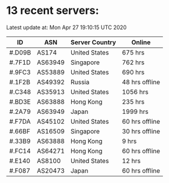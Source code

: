 # 13 recent servers:

Latest update at: Mon Apr 27 19:10:15 UTC 2020

| ID | ASN | Server Country | Online |
| -- | --- | -------------- | ------ |
| #.D09B | AS174 | United States | 675 hrs |
| #.7F1D | AS63949 | Singapore | 762 hrs |
| #.9FC3 | AS53889 | United States | 690 hrs |
| #.1F2B | AS49392 | Russia | 48 hrs offline |
| #.C348 | AS35913 | United States | 1056 hrs |
| #.BD3E | AS63888 | Hong Kong | 235 hrs |
| #.2A79 | AS63949 | Japan | 1999 hrs |
| #.F7DA | AS45102 | United States | 60 hrs offline |
| #.66BF | AS16509 | Singapore | 30 hrs offline |
| #.33B9 | AS63888 | Hong Kong | 9 hrs |
| #.FC14 | AS64271 | Hong Kong | 60 hrs offline |
| #.E140 | AS8100 | United States | 12 hrs |
| #.F087 | AS20473 | Japan | 60 hrs offline |

